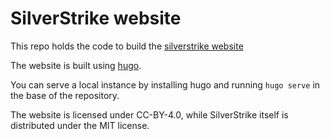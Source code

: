# SilverStrike website

This repo holds the code to build the [silverstrike website](https://silverstrike.org)

The website is built using [hugo](https://gohugo.io/).

You can serve a local instance by installing hugo and running `hugo serve` in the base of the repository.

The website is licensed under CC-BY-4.0, while SilverStrike itself is distributed under the MIT license.
